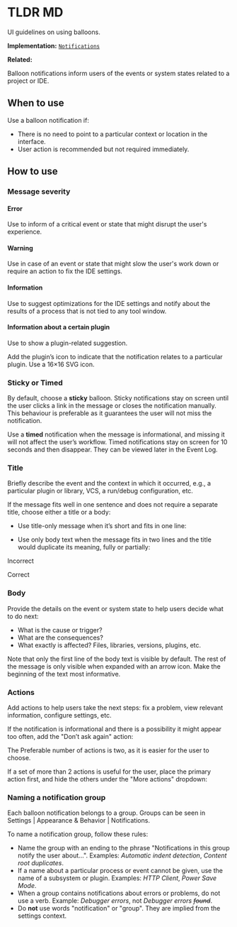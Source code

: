 # TLDR MD


<link-summary>UI guidelines on using balloons.</link-summary>

<tldr>

**Implementation:** [`Notifications`](Empty-XML-Topic.topic)

**Related:** [](Writerside.topic#first-app")

</tldr>

Balloon notifications inform users of the events or system states related to a project or IDE.


## When to use

Use a balloon notification if:

* There is no need to point to a particular context or location in the interface.
* User action is recommended but not required immediately.


## How to use

### Message severity

#### Error

Use to inform of a critical event or state that might disrupt the user's experience.


#### Warning

Use in case of an event or state that might slow the user's work down or require an action to fix the IDE settings.


#### Information

Use to suggest optimizations for the IDE settings and notify about the results of a process that is not tied to any tool window.


#### Information about a certain plugin

Use to show a plugin-related suggestion.

Add the plugin’s icon to indicate that the notification relates to a particular plugin. Use a 16×16 SVG icon.


### Sticky or Timed

By default, choose a **sticky** balloon. Sticky notifications stay on screen until the user clicks a link in the message or closes the notification manually.
This behaviour is preferable as it guarantees the user will not miss the notification.

Use a **timed** notification when the message is informational, and missing it will not affect the user’s workflow.
Timed notifications stay on screen for 10 seconds and then disappear.
They can be viewed later in the <control>Event Log</control>.

### Title

Briefly describe the event and the context in which it occurred, e.g., a particular plugin or library, VCS, a run/debug configuration, etc.


If the message fits well in one sentence and does not require a separate title, choose either a title or a body:

* Use title-only message when it’s short and fits in one line:


* Use only body text when the message fits in two lines and the title would duplicate its meaning, fully or partially:

<format color="Red" style="bold">Incorrect</format>


<format color="Green" style="bold">Correct</format>

### Body

Provide the details on the event or system state to help users decide what to do next:

* What is the cause or trigger?
* What are the consequences?
* What exactly is affected? Files, libraries, versions, plugins, etc.

Note that only the first line of the body text is visible by default. The rest of the message is only visible when expanded with an arrow icon.
Make the beginning of the text most informative.


### Actions

Add actions to help users take the next steps: fix a problem, view relevant information, configure settings, etc.

If the notification is informational and there is a possibility it might appear too often, add the "Don’t ask again" action:


The Preferable number of actions is two, as it is easier for the user to choose.

If a set of more than 2 actions is useful for the user, place the primary action first, and hide the others under the "More actions" dropdown:

### Naming a notification group

Each balloon notification belongs to a group. Groups can be seen in <ui-path>Settings | Appearance & Behavior | Notifications</ui-path>.

To name a notification group, follow these rules:

* Name the group with an ending to the phrase "Notifications in this group notify the user about…". Examples: _Automatic indent detection_, _Content root duplicates_.
* If a name about a particular process or event cannot be given, use the name of a subsystem or plugin. Examples: _HTTP Client_, _Power Save Mode_.
* When a group contains notifications about errors or problems, do not use a verb. Example: _Debugger errors_, not _Debugger errors ~~found~~_.
* Do **not** use words "notification" or "group". They are implied from the settings context.

